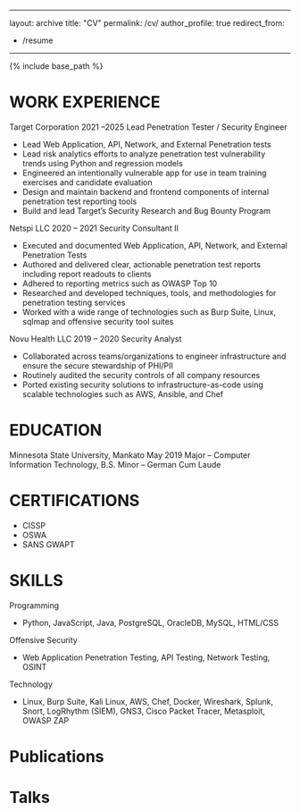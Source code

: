 - - -

layout: archive
title: "CV"
permalink: /cv/
author\_profile: true
redirect\_from:

* /resume

- - -

{% include base\_path %}

# WORK EXPERIENCE

Target Corporation 2021 –2025
Lead Penetration Tester / Security Engineer

* Lead Web Application, API, Network, and External Penetration tests
* Lead risk analytics efforts to analyze penetration test vulnerability trends using Python and regression models
* Engineered an intentionally vulnerable app for use in team training exercises and candidate evaluation
* Design and maintain backend and frontend components of internal penetration test reporting tools
* Build and lead Target’s Security Research and Bug Bounty Program

Netspi LLC 2020 – 2021
Security Consultant II

* Executed and documented Web Application, API, Network, and External Penetration Tests
* Authored and delivered clear, actionable penetration test reports including report readouts to clients
* Adhered to reporting metrics such as OWASP Top 10
* Researched and developed techniques, tools, and methodologies for penetration testing services
* Worked with a wide range of technologies such as Burp Suite, Linux, sqlmap and offensive security tool suites

Novu Health LLC 2019 – 2020
Security Analyst

* Collaborated across teams/organizations to engineer infrastructure and ensure the secure stewardship of PHI/PII
* Routinely audited the security controls of all company resources
* Ported existing security solutions to infrastructure-as-code using scalable technologies such as AWS, Ansible, and Chef

# EDUCATION

Minnesota State University, Mankato May 2019
Major – Computer Information Technology, B.S.
Minor – German
Cum Laude

# CERTIFICATIONS

* CISSP
* OSWA
* SANS GWAPT

# SKILLS

Programming

* Python, JavaScript, Java, PostgreSQL, OracleDB, MySQL, HTML/CSS

Offensive Security

* Web Application Penetration Testing, API Testing, Network Testing, OSINT

Technology

* Linux, Burp Suite, Kali Linux, AWS, Chef, Docker, Wireshark, Splunk, Snort, LogRhythm (SIEM), GNS3, Cisco Packet Tracer, Metasploit, OWASP ZAP

# Publications

# Talks